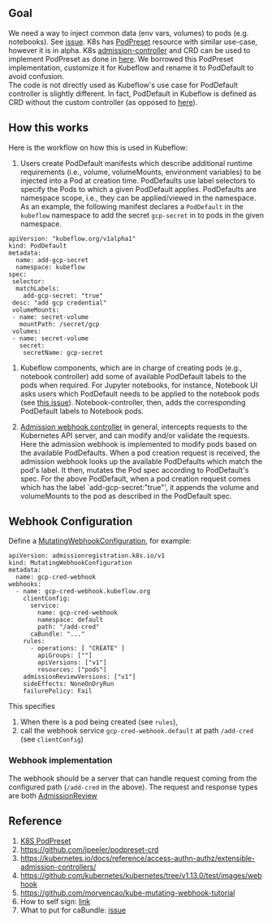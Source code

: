 ## Goal
We need a way to inject common data (env vars, volumes) to pods (e.g. notebooks).
See [issue](https://github.com/kubeflow/kubeflow/issues/2641).
K8s has [PodPreset](https://v1-19.docs.kubernetes.io/docs/concepts/workloads/pods/podpreset/) resource with similar use-case, however it is in alpha. 
K8s [admission-controller](https://godoc.org/k8s.io/api/admissionregistration/v1#MutatingWebhookConfiguration) and CRD can be used to implement PodPreset as done in [here](https://github.com/jpeeler/podpreset-crd).
We borrowed this PodPreset implementation, customize it for Kubeflow and rename it to PodDefault to avoid confusion.  
The code is not directly used as Kubeflow's use case for PodDefault controller is slightly different. 
In fact, PodDefault in Kubeflow is defined as CRD without the  custom controller (as opposed to [here](https://github.com/jpeeler/podpreset-crd)).

## How this works
Here is the workflow on how this is used in Kubeflow:

1. Users create  PodDefault manifests which describe additional runtime requirements (i.e., volume, volumeMounts, environment variables) to be injected  into a Pod at creation time.
PodDefaults use label selectors to specify the Pods to which a given PodDefault applies.
PodDefaults are namespace scope, i.e., they can be applied/viewed in the namespace.  
As an example, the following manifest declares a `PodDefault` in the `kubeflow` namespace to add the secret ```gcp-secret``` in to pods in the given namespace. 

```
apiVersion: "kubeflow.org/v1alpha1"
kind: PodDefault
metadata:
  name: add-gcp-secret
  namespace: kubeflow
spec:
 selector:
  matchLabels:
    add-gcp-secret: "true"
 desc: "add gcp credential"
 volumeMounts:
 - name: secret-volume
   mountPath: /secret/gcp
 volumes:
 - name: secret-volume
   secret:
    secretName: gcp-secret
``` 
1.  Kubeflow components, which are in charge of creating pods (e.g., notebook controller) add some of available PodDefault labels to the pods when required.
For Jupyter notebooks, for instance, Notebook UI asks users which PodDefault needs to be applied to the notebook pods (see [this issue](https://github.com/kubeflow/kubeflow/issues/2992)). 
Notebook-controller, then, adds the corresponding PodDefault labels to Notebook pods.  


1. [Admission webhook controller](https://kubernetes.io/docs/reference/access-authn-authz/admission-controllers/)
in general, intercepts requests to the Kubernetes API server, and can modify and/or validate the requests.
Here the  admission webhook is implemented to  modify pods based on the available PodDefaults.
When a pod creation request is received, the admission webhook looks up the available PodDefaults which match the pod's label.
It then, mutates the Pod spec according to PodDefault's spec.
For the above PodDefault, when a pod creation request comes which has the label `add-gcp-secret:"true"', it appends the volume and volumeMounts 
to the pod as described in the PodDefault spec.

## Webhook Configuration
Define a [MutatingWebhookConfiguration](https://godoc.org/k8s.io/api/admissionregistration/v1#MutatingWebhookConfiguration),
for example:

```
apiVersion: admissionregistration.k8s.io/v1
kind: MutatingWebhookConfiguration
metadata:
  name: gcp-cred-webhook
webhooks:
  - name: gcp-cred-webhook.kubeflow.org
    clientConfig:
      service:
        name: gcp-cred-webhook
        namespace: default
        path: "/add-cred"
      caBundle: "..."
    rules:
      - operations: [ "CREATE" ]
        apiGroups: [""]
        apiVersions: ["v1"]
        resources: ["pods"]
    admissionReviewVersions: ["v1"]
    sideEffects: NoneOnDryRun
    failurePolicy: Fail
```

This specifies
1. When there is a pod being created (see `rules`),
1. call the webhook service `gcp-cred-webhook.default` at path `/add-cred` (see `clientConfig`)


### Webhook implementation
The webhook should be a server that can handle request coming from the configured path (`/add-cred` in the above).
The request and response types are both [AdmissionReview](https://godoc.org/k8s.io/api/admission/v1#AdmissionReview)

## Reference
1. [K8S PodPreset](https://v1-19.docs.kubernetes.io/docs/concepts/workloads/pods/podpreset/)
1. https://github.com/jpeeler/podpreset-crd
1. https://kubernetes.io/docs/reference/access-authn-authz/extensible-admission-controllers/
1. https://github.com/kubernetes/kubernetes/tree/v1.13.0/test/images/webhook
1. https://github.com/morvencao/kube-mutating-webhook-tutorial
1. How to self sign: [link](https://github.com/kubernetes/kubectl/issues/86)
1. What to put for caBundle: [issue](https://github.com/kubernetes/kubernetes/issues/61171)
